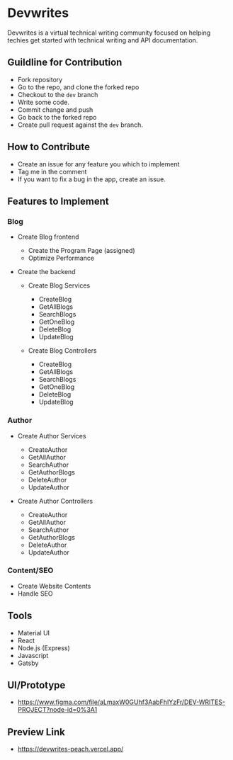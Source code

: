 # Devwrites

Devwrites is a virtual technical writing community focused on helping techies get started with technical writing and API documentation.

## Guildline for Contribution

- Fork repository
- Go to the repo, and clone the forked repo
- Checkout to the `dev` branch
- Write some code.
- Commit change and push
- Go back to the forked repo
- Create pull request against the `dev` branch.

## How to Contribute
- Create an issue for any feature you which to implement
- Tag me in the comment
- If you want to fix a bug in the app, create an issue.

## Features to Implement
### Blog 
- Create Blog frontend
  - Create the Program Page (assigned)
  - Optimize Performance
  
- Create the backend

  - Create Blog Services
    - CreateBlog
    - GetAllBlogs
    - SearchBlogs
    - GetOneBlog
    - DeleteBlog
    - UpdateBlog
    
  - Create Blog Controllers
    - CreateBlog
    - GetAllBlogs
    - SearchBlogs
    - GetOneBlog
    - DeleteBlog
    - UpdateBlog
  
 ### Author
  - Create Author Services
    - CreateAuthor
    - GetAllAuthor
    - SearchAuthor
    - GetAuthorBlogs
    - DeleteAuthor
    - UpdateAuthor
    
  - Create Author Controllers
    - CreateAuthor
    - GetAllAuthor
    - SearchAuthor
    - GetAuthorBlogs
    - DeleteAuthor
    - UpdateAuthor
    
 ### Content/SEO
 - Create Website Contents
 - Handle SEO
 
 
 ## Tools
 - Material UI
 - React
 - Node.js (Express)
 - Javascript
 - Gatsby
 
 ## UI/Prototype
 - https://www.figma.com/file/aLmaxW0GUhf3AabFhIYzFr/DEV-WRITES-PROJECT?node-id=0%3A1
 
 ## Preview Link
- https://devwrites-peach.vercel.app/
